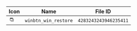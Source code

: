 | Icon | Name | File ID |
| ---  | ---  | ---     |
| ![](winbtn_win_restore.png) | `winbtn_win_restore` | `4283243243946235411` |
